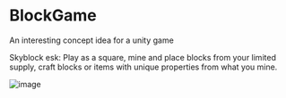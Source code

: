 # BlockGame
An interesting concept idea for a unity game

Skyblock esk: Play as a square, mine and place blocks from your limited supply, craft blocks or items with unique properties from what you mine.

![image](https://user-images.githubusercontent.com/90526269/204675717-5d24d1a7-03bb-4016-a7a7-2436a6e47aa5.png)

